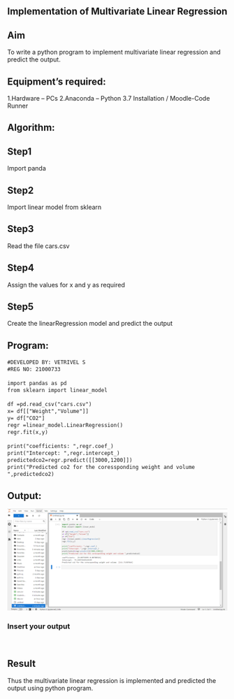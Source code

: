 ## Implementation of Multivariate Linear Regression
## Aim
To write a python program to implement multivariate linear regression and predict the output.

## Equipment’s required:
1.Hardware – PCs
2.Anaconda – Python 3.7 Installation / Moodle-Code Runner
## Algorithm:
## Step1
Import panda

## Step2
Import linear model from sklearn

## Step3
Read the file cars.csv

## Step4
Assign the values for x and y as required

## Step5
Create the linearRegression model and predict the output
## Program:
```
#DEVELOPED BY: VETRIVEL S
#REG NO: 21000733

import pandas as pd
from sklearn import linear_model

df =pd.read_csv("cars.csv")
x= df[["Weight","Volume"]]
y= df["CO2"]
regr =linear_model.LinearRegression()
regr.fit(x,y)

print("coefficients: ",regr.coef_)
print("Intercept: ",regr.intercept_)
predictedco2=regr.predict([[3000,1200]])
print("Predicted co2 for the coressponding weight and volume ",predictedco2)
```
## Output:
![gitlog](A.png)

### Insert your output

<br>

## Result
Thus the multivariate linear regression is implemented and predicted the output using python program.